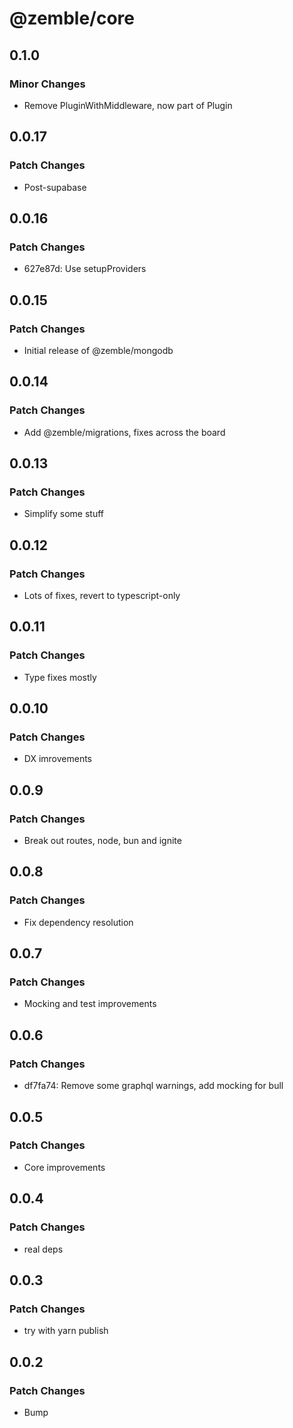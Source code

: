 # @zemble/core

## 0.1.0

### Minor Changes

- Remove PluginWithMiddleware, now part of Plugin

## 0.0.17

### Patch Changes

- Post-supabase

## 0.0.16

### Patch Changes

- 627e87d: Use setupProviders

## 0.0.15

### Patch Changes

- Initial release of @zemble/mongodb

## 0.0.14

### Patch Changes

- Add @zemble/migrations, fixes across the board

## 0.0.13

### Patch Changes

- Simplify some stuff

## 0.0.12

### Patch Changes

- Lots of fixes, revert to typescript-only

## 0.0.11

### Patch Changes

- Type fixes mostly

## 0.0.10

### Patch Changes

- DX imrovements

## 0.0.9

### Patch Changes

- Break out routes, node, bun and ignite

## 0.0.8

### Patch Changes

- Fix dependency resolution

## 0.0.7

### Patch Changes

- Mocking and test improvements

## 0.0.6

### Patch Changes

- df7fa74: Remove some graphql warnings, add mocking for bull

## 0.0.5

### Patch Changes

- Core improvements

## 0.0.4

### Patch Changes

- real deps

## 0.0.3

### Patch Changes

- try with yarn publish

## 0.0.2

### Patch Changes

- Bump
